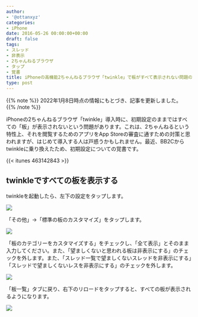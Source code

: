 ```yaml
---
author:
- '@ottanxyz'
categories:
- iPhone
date: 2016-05-26 00:00:00+00:00
draft: false
tags:
- スレッド
- 非表示
- 2ちゃんねるブラウザ
- タップ
- 覚書
title: iPhoneの高機能2ちゃんねるブラウザ「twinkle」で板がすべて表示されない問題の対処法
type: post
---
```


{{% note %}}
2022年1月8日時点の情報にもとづき、記事を更新しました。
{{% /note %}}

iPhoneの2ちゃんねるブラウザ「twinkle」導入時に、初期設定のままではすべての「板」が表示されないという問題があります。これは、2ちゃんねるという特性上、それを閲覧するためのアプリをApp Storeの審査に通すための対策と思われますが、はじめて導入する人は戸惑うかもしれません。最近、BB2Cからtwinkleに乗り換えたため、初期設定についての覚書です。

{{< itunes 463142843 >}}

## twinkleですべての板を表示する

twinkleを起動したら、左下の設定をタップします。

![](b4c042d4d4009f257105488ccdb92469470460a4543c7fee2dd26ab133f10ac5.jpeg)

「その他」→「標準の板のカスタマイズ」をタップします。

![](1a72508db3976ad358d62f152a8e45ecbe72e04ec73c40d665f4698e94297c3a.jpeg)

「板のカテゴリーをカスタマイズする」をチェックし、「全て表示」とそのまま入力してください。また、「望ましくないと思われる板は非表示にする」のチェックを外します。また、「スレッド一覧で望ましくないスレッドを非表示にする」「スレッドで望ましくないレスを非表示にする」のチェックを外します。

![](92fccc2557c4e5b77988ddb463de9dc8cb6ee024251fd132e9e302b72b1a0c46.jpeg)

「板一覧」タブに戻り、右下のリロードをタップすると、すべての板が表示されるようになります。

![](3dca66b7bfdc38d595432966798eaa2f5ae7ff2b03a7bc8d12cb2988055b5b69.jpeg)

